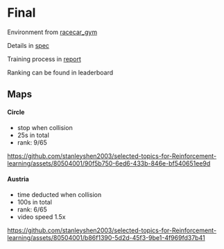 # Final
Environment from [racecar_gym](https://github.com/axelbr/racecar_gym)

Details in [spec](https://github.com/stanleyshen2003/selected-topics-for-Reinforcement-learning/blob/main/Final_project/Selected%20Topics%20in%20Reinforcement%20Learning%20-%20Final%20%20Project.pdf)

Training process in [report](https://github.com/stanleyshen2003/selected-topics-for-Reinforcement-learning/blob/main/Final_project/report.pdf)

Ranking can be found in leaderboard

## Maps
#### Circle
- stop when collision
- 25s in total
- rank: 9/65


https://github.com/stanleyshen2003/selected-topics-for-Reinforcement-learning/assets/80504001/90f5b750-6ed6-433b-846e-bf540651ee9d



#### Austria
- time deducted when collision
- 100s in total
- rank: 6/65
- video speed 1.5x


https://github.com/stanleyshen2003/selected-topics-for-Reinforcement-learning/assets/80504001/b86f1390-5d2d-45f3-9be1-4f969fd37b41


